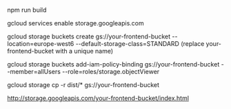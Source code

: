 npm run build

gcloud services enable storage.googleapis.com

gcloud storage buckets create gs://your-frontend-bucket --location=europe-west6 --default-storage-class=STANDARD
(replace your-frontend-bucket with a unique name)

gcloud storage buckets add-iam-policy-binding gs://your-frontend-bucket --member=allUsers --role=roles/storage.objectViewer

gcloud storage cp -r dist/* gs://your-frontend-bucket

http://storage.googleapis.com/your-frontend-bucket/index.html
